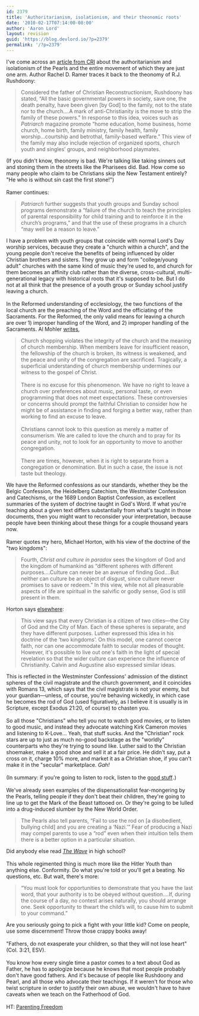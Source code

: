 ```yaml
---
id: 2379
title: 'Authoritarianism, isolationism, and their theonomic roots'
date: '2010-02-17T07:14:00-08:00'
author: 'Aaron Lord'
layout: revision
guid: 'https://blog.devlord.io/?p=2379'
permalink: '/?p=2379'
---
```


<div class="ennote">I've come across an <a href="http://www.equip.org/PDF/DF230.pdf" target="_blank" rel="noopener">article from  CRI</a> about the authoritarianism and isolationism of the Pearls and  the entire movement of which they are just one arm.  Author Rachel D.  Ramer traces it back to the theonomy of R.J. Rushdoony:<br /><div><blockquote>Considered the father of Christian  Reconstructionism, Rushdoony has stated, “All the basic governmental  powers in society, save one, the death penalty, have been given [by God]  to the family, not to the state nor to the church....A mark of  anti-Christianity is the move to strip the family of these powers.” In  response to this idea, voices such as <i>Patriarch</i> magazine promote  “home education, home business, home church, home birth, family  ministry, family health, family worship...courtship and betrothal,  family-based welfare.” This view of the family may also include  rejection of organized sports, church youth and singles’ groups, and  neighborhood playmates.<br /></blockquote></div>(If you didn't know, theonomy is bad.  We're talking like  taking sinners out and stoning them in the streets like the Pharisees  did.  Bad.  How come so many people who claim to be Christians skip the  New Testament entirely?  "He who is without sin cast the first stone!")<br /><br />Ramer continues:<br /><div><blockquote><i>Patriarch</i> further suggests that  youth groups and Sunday school programs demonstrate a “failure of the  church to teach the principles of parental responsibility for child  training and to reinforce it in the church’s programs,” and that the use  of these programs in a church “may well be a reason to leave.”<br /></blockquote></div>I have a problem with  youth groups that coincide with normal Lord's Day worship services, because they  create a "church within a church", and the young people don't receive  the benefits of being influenced by older Christian brothers and  sisters.  They grow up and form "college/young adult" churches with the  same kind of music they're used to, and church for them becomes an  affinity club rather than the diverse, cross-cultural,  multi-generational legacy with historical roots that it's supposed to  be.  But I do not at all think that the presence of a youth group or  Sunday school justify leaving a church.<br /><br />In  the Reformed understanding of ecclesiology, the two functions of the  local church are the preaching of the Word and the officiating of the  Sacraments.  For the Reformed, the only valid means for leaving a church  are over 1) improper handling of the Word, and 2) improper handling of  the Sacraments.  Al Mohler <a href="http://www.ligonier.org/learn/articles/should-i-stay-or-should-i-go/" target="_blank" rel="noopener">writes</a>,<br />               <div><blockquote>         Church shopping violates the integrity of the church and the meaning   of church membership. When members leave for insufficient reason, the  fellowship of the church is broken, its witness is weakened, and the  peace and unity of the congregation are sacrificed. Tragically, a  superficial understanding of church membership undermines our witness to  the gospel of Christ.<br /><br />There is no  excuse for this phenomenon. We have no right to leave a  church over preferences about music, personal taste, or even programming  that does not meet expectations.  These controversies or concerns  should prompt the faithful Christian to consider how he might be of  assistance in finding and forging a better way, rather than working to  find an excuse to leave.<br /><br />Christians  cannot look to this question as merely a matter of  consumerism. We are called to love the church and to pray for its peace  and unity, not to look for an opportunity to move to  another congregation.<br /><br />There are times,  however, when it is right to separate from a  congregation or denomination. But in such a case, the issue is not taste  but theology.</blockquote></div>   We have the Reformed confessions as our standards,  whether they be the Belgic Confession, the Heidelberg Catechism, the  Westmister Confession and Catechisms, or the 1689 London Baptist  Confession, as excellent summaries of the system of doctrine taught in  God's Word.  If what you're teaching about a given text differs  substantially from what's taught in those documents, then you might want  to reconsider your interpretation, because people have been thinking  about these things for a couple thousand years now.<br /><br />Ramer quotes my hero, Michael Horton, with his view of the  doctrine of the "two kingdoms":<br /><div><blockquote>Fourth,  <i>Christ and culture in paradox</i> sees the kingdom of God and the  kingdom of humankind as “different spheres with different  purposes....Culture can never be an avenue of finding God....But neither  can culture be an object of disgust, since culture never promises to  save or redeem.” In this view, while not all pleasurable aspects of life  are spiritual in the salvific or godly sense, God is still present in  them.<br /></blockquote></div>Horton  says <a href="https://web.archive.org/web/20100304174349/http://www.matthiasmedia.com.au:80/briefing/longing/5402/" target="_blank" rel="noopener">elsewhere</a>:<br /><div><blockquote>This  view says that every Christian is a citizen of two cities—the City  of God and the City of Man. Each of these spheres is separate, and they  have different purposes. Luther expressed this idea in his doctrine of  the ‘two kingdoms’. On this model, one cannot coerce faith, nor can one  accommodate faith to secular modes of thought. However, it's possible to  live out one's faith in the light of special revelation so that the  wider culture can experience the influence of Christianity. Calvin and  Augustine also expressed similar ideas.</blockquote></div>This is reflected in the Westminster Confessions' admission  of the distinct spheres of the civil magistrate and the church  government, and it coincides with Romans 13, which says that the civil  magistrate is not your enemy, but your guardian—unless, of course,  you're behaving wickedly, in which case he becomes the rod of God (used  figuratively, as I believe it is usually is in Scripture, except Exodus  21:20, of course) to chasten you.<br /><br />So all those  "Christians" who tell you not to watch good movies, or to  listen to good  music, and instead they advocate watching Kirk Cameron  movies and  listening to K-Love...  Yeah, that stuff sucks.  And the  "Christian"  rock stars are up to just as much no-good backstage as the  "worldly"  counterparts who they're trying to sound like.  Luther said  to the  Christian shoemaker, make a good shoe and sell it at a fair  price.  He  didn't say, put a cross on it, charge 10% more, and market  it as a  Christian shoe, if you can't make it in the "secular"  marketplace.  <i>Gah!</i><br /><br />(In summary: if you're going to listen  to rock, listen to the <a href="http://www.amazon.com/gp/product/B000WZB944?ie=UTF8&amp;tag=lbmusic&amp;linkCode=as2&amp;camp=1789&amp;creative=390957&amp;creativeASIN=B000WZB944">good  stuff</a><img class=" ojroqhqczymfqlqgnudh ojroqhqczymfqlqgnudh  ojroqhqczymfqlqgnudh ojroqhqczymfqlqgnudh ojroqhqczymfqlqgnudh ojroqhqczymfqlqgnudh ojroqhqczymfqlqgnudh ojroqhqczymfqlqgnudh ojroqhqczymfqlqgnudh ojroqhqczymfqlqgnudh ojroqhqczymfqlqgnudh ojroqhqczymfqlqgnudh ojroqhqczymfqlqgnudh ojroqhqczymfqlqgnudh ojroqhqczymfqlqgnudh ojroqhqczymfqlqgnudh ojroqhqczymfqlqgnudh" src="http://www.assoc-amazon.com/e/ir?t=lbmusic&amp;l=as2&amp;o=1&amp;a=B000WZB944" alt="" border="0" height="1" width="1" />.)<br /><br />We've  already seen examples of the dispensationalist fear-mongering by the  Pearls, telling people if they don't beat their children, they're going  to line up to get the Mark of the Beast tattooed on.  Or they're going  to be lulled into a drug-induced slumber by the New World Order.<br /><div><blockquote>The Pearls also tell  parents, “Fail to use the rod on [a disobedient, bullying child] and you  are creating a ‘Nazi.’” Fear of producing a Nazi may compel parents to  use a “rod” even when their intuition tells them there is a better  option in a particular situation.<br /></blockquote></div>Did anybody else read <a href="http://en.wikipedia.org/wiki/The_Wave_%28novel%29" target="_blank" rel="noopener"><i>The  Wave</i></a> in high school?<br /><br />This  whole regimented thing is much more like the Hitler Youth than anything  else.  Conformity.  Do what you're told or you'll get a beating.  No  questions, etc.  But wait, there's more:<br /><div><blockquote>“You  must look for opportunities to demonstrate that you have the last word,  that your authority is to be obeyed without question....If, during the  course of a day, no contest arises naturally, you should arrange one.  Seek opportunity to thwart the child’s will, to cause him to submit to  your command.”<br /></blockquote></div>Are  you seriously going to pick a fight with your little kid?  Come on  people, use some discernment!  Throw those crappy books away!<br /><br />"Fathers, do not exasperate your children, so that they will not lose  heart" (Col. 3:21, ESV).<br /><br />You know  how every single time a pastor comes to a text about God as Father, he  has to apologize because he knows that most people probably don't have  good fathers.  And it's because of people like Rushdoony and Pearl, and  all those who advocate their teachings.  If it weren't for those who  twist scripture in order to justify their own abuse, we wouldn't have to  have caveats when we teach on the Fatherhood of God.<br /><br />HT: <a href="http://parentingfreedom.com/2010/02/15/murder-by-discipline-children-investigators-were-led-to-no-greater-joy-ministries-michael-and-debi-pearl-that-espouses-spanking-as-a-necessary-part-of-training-ones-child/" target="_blank" rel="noopener">Parenting Freedom</a><a href="http://parentingfreedom.com/2010/02/15/murder-by-discipline-children-investigators-were-led-to-no-greater-joy-ministries-michael-and-debi-pearl-that-espouses-spanking-as-a-necessary-part-of-training-ones-child/" target="_blank" rel="noopener"><br /></a></div><div class="blogger-post-footer"></div>